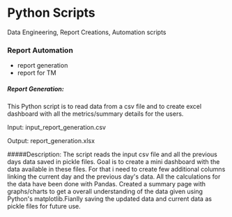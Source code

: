 Python Scripts
=============
Data Engineering, Report Creations, Automation scripts

### Report Automation
- report generation
- report for TM

##### Report Generation:
This Python script is to read data from a csv file and to create excel dashboard with all the metrics/summary details for the users.

Input: input_report_generation.csv

Output: report_generation.xlsx

#####Description:
The script reads the input csv file and all the previous days data saved in pickle files. Goal is to create a mini dashboard with the data available in these files. For that i need to create few additional columns linking the current day and the previous day's data. All the calculations for the data have been done with Pandas. Created a summary page with graphs/charts to get a overall understanding of the data given using Python's matplotlib.Fianlly saving the updated data and current data as pickle files for future use.

